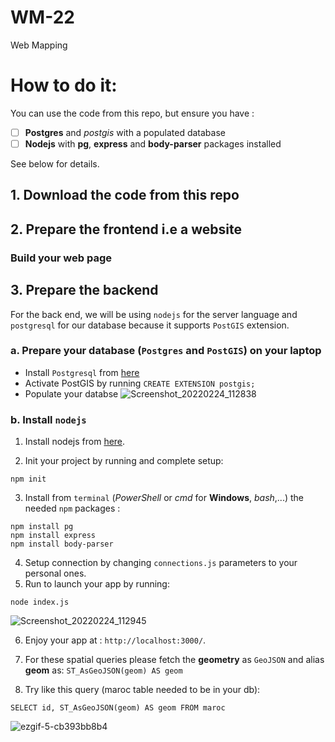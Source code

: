 # WM-22
Web Mapping

# How to do  it:
You can use the code from this repo, but ensure you have :
- [ ] **Postgres** and _postgis_ with a populated database
- [ ] **Nodejs** with **pg**, **express** and **body-parser** packages installed 

See below for details.

## 1. Download the code from this repo

## 2. Prepare the frontend i.e a website 

### Build your web page 

## 3. Prepare the backend

For the back end, we will be using `nodejs` for the server language and `postgresql` for our database because it supports `PostGIS` extension.

### a. Prepare your database (`Postgres` and `PostGIS`) on your laptop

* Install `Postgresql` from [here](https://www.postgresql.org/download/)
* Activate PostGIS by running `CREATE EXTENSION postgis;`
* Populate your databse
![Screenshot_20220224_112838](https://user-images.githubusercontent.com/63267601/155507007-378a7f9d-64ef-4fba-a200-bbd98cf3b964.png)

### b. Install `nodejs` 
1. Install nodejs from [here](https://nodejs.org/en/download/).

2. Init your project by running and complete setup:
```
npm init
```

3. Install from `terminal` (_PowerShell_ or _cmd_ for **Windows**, _bash_,...) the needed `npm` packages : 
```
npm install pg
npm install express
npm install body-parser
```
4. Setup connection by changing `connections.js` parameters to your personal ones.
5. Run to launch your app by running:
```
node index.js
```
![Screenshot_20220224_112945](https://user-images.githubusercontent.com/63267601/155507170-c1f9342b-51c1-4671-91a2-a43fffe8c4b4.png)

6. Enjoy your app at : `http://localhost:3000/`.

7. For these spatial queries please fetch the **geometry** as `GeoJSON` and alias **geom** as: `ST_AsGeoJSON(geom) AS geom`

8. Try like this query (maroc table needed to be in your db):
```
SELECT id, ST_AsGeoJSON(geom) AS geom FROM maroc
```
![ezgif-5-cb393bb8b4](https://user-images.githubusercontent.com/63267601/155508530-f9d03cb3-f43b-4185-bc7e-64defc1a7e0e.gif)
